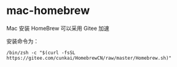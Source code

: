 # mac-homebrew

Mac 安装 HomeBrew 可以采用 Gitee 加速

安装命令为：

```shell
/bin/zsh -c "$(curl -fsSL https://gitee.com/cunkai/HomebrewCN/raw/master/Homebrew.sh)"
```
